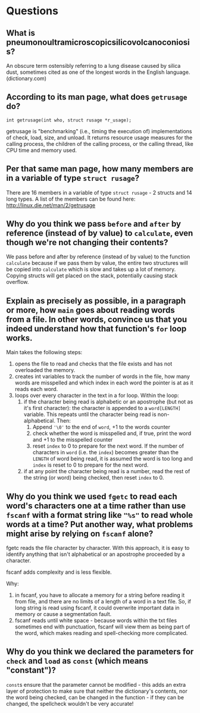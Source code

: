 # Questions

## What is pneumonoultramicroscopicsilicovolcanoconiosis?

An obscure term ostensibly referring to a lung disease caused by silica dust,
sometimes cited as one of the longest words in the English language. (dictionary.com)

## According to its man page, what does `getrusage` do?

`int getrusage(int who, struct rusage *r_usage);`

getrusage is "benchmarking" (i.e., timing the execution of) implementations of
check, load, size, and unload. It returns resource usage measures for the calling process,
the children of the calling process, or the calling thread, like CPU time and memory used.

## Per that same man page, how many members are in a variable of type `struct rusage`?

There are 16 members in a variable of type `struct rusage` - 2 structs and 14 long types.
A list of the members can be found here:
http://linux.die.net/man/2/getrusage

## Why do you think we pass `before` and `after` by reference (instead of by value) to `calculate`, even though we're not changing their contents?

We pass before and after by reference (instead of by value) to the function `calculate`
because if we pass them by value, the entire two structures will be copied into `calculate`
which is slow and takes up a lot of memory. Copying structs will get placed on the stack, potentially
causing stack overflow.

## Explain as precisely as possible, in a paragraph or more, how `main` goes about reading words from a file. In other words, convince us that you indeed understand how that function's `for` loop works.

Main takes the following steps:

1. opens the file to read and checks that the file exists and has not overloaded the memory.
2. creates int variables to track the number of words in the file, how many words are misspelled
and which index in each word the pointer is at as it reads each word.
3. loops over every character in the text in a for loop. Within the loop:
    1. if the character being read is alphabetic or an apostrophe (but not as it's first character):
    the character is appended to a `word[LENGTH]` variable.
    This repeats until the character being read is non-alphabetical. Then:
        1. Append `'\0'` to the end of `word`, +1 to the words counter
        2. check whether the word is misspelled and, if true, print the word and +1 to the misspelled counter
        3. reset `index` to 0 to prepare for the next word.
    If the number of characters in `word` (i.e. the `index`) becomes greater than the `LENGTH` of word being read,
    it is assumed the word is too long and `index` is reset to 0 to prepare for the next word.
    2. if at any point the character being read is a number, read the rest of the string (or word) being checked,
    then reset `index` to 0.

## Why do you think we used `fgetc` to read each word's characters one at a time rather than use `fscanf` with a format string like `"%s"` to read whole words at a time? Put another way, what problems might arise by relying on `fscanf` alone?

fgetc reads the file character by character. With this approach,
it is easy to identify anything that isn't alphabetical or an apostrophe proceeded by a character.

fscanf adds complexity and is less flexible.

Why:
1. in fscanf, you have to allocate a memory for a string before reading it from file,
and there are no limits of a length of a word in a text file. So, if long string is read using fscanf,
it could overwrite important data in memory or cause a segmentation fault.
2. fscanf reads until white space - because words within the txt files sometimes end with punctuation,
fscanf will view them as being part of the word, which makes reading and spell-checking more complicated.

## Why do you think we declared the parameters for `check` and `load` as `const` (which means "constant")?

`const`s ensure that the parameter cannot be modified - this adds an extra layer of protection to make sure
that neither the dictionary's contents, nor the word being checked, can be changed in the function - 
if they can be changed, the spellcheck wouldn't be very accurate!
